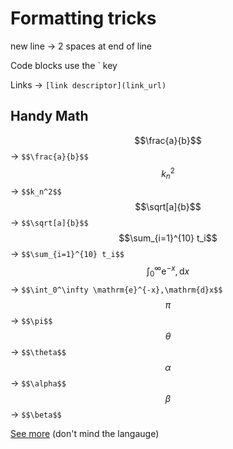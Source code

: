 # Formatting tricks

new line -> 2 spaces at end of line  

Code blocks use the ` key  

Links -> `[link descriptor](link_url)`



## Handy Math

$$\frac{a}{b}$$ -> `$$\frac{a}{b}$$`  
$$k_n^2$$ -> `$$k_n^2$$`  
$$\sqrt[a]{b}$$ -> `$$\sqrt[a]{b}$$`  
$$\sum_{i=1}^{10} t_i$$ -> `$$\sum_{i=1}^{10} t_i$$`  
$$\int_0^\infty \mathrm{e}^{-x},\mathrm{d}x$$ -> `$$\int_0^\infty \mathrm{e}^{-x},\mathrm{d}x$$`  
$$\pi$$ -> `$$\pi$$`  
$$\theta$$ -> `$$\theta$$`  
$$\alpha$$ -> `$$\alpha$$`  
$$\beta$$ -> `$$\beta$$`  


[See more](https://csrgxtu.github.io/2015/03/20/Writing-Mathematic-Fomulars-in-Markdown/) (don't mind the langauge)  
